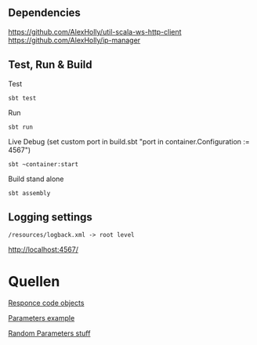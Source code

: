 ## Dependencies ##

https://github.com/AlexHolly/util-scala-ws-http-client
https://github.com/AlexHolly/ip-manager

## Test, Run & Build ##

Test

    sbt test
    
Run

    sbt run
    
Live Debug (set custom port in build.sbt "port in container.Configuration := 4567")

    sbt ~container:start

Build stand alone

    sbt assembly

## Logging settings ##

    /resources/logback.xml -> root level


[http://localhost:4567/](http://localhost:4567/)

# Quellen #

[Responce code objects](https://github.com/scalatra/scalatra/blob/develop/core/src/main/scala/org/scalatra/ActionResult.scala)

[Parameters example](http://www.scalatra.org/2.4/guides/http/actions.html)

[Random Parameters stuff](http://www.scalatra.org/2.4/guides/http/routes.html)



